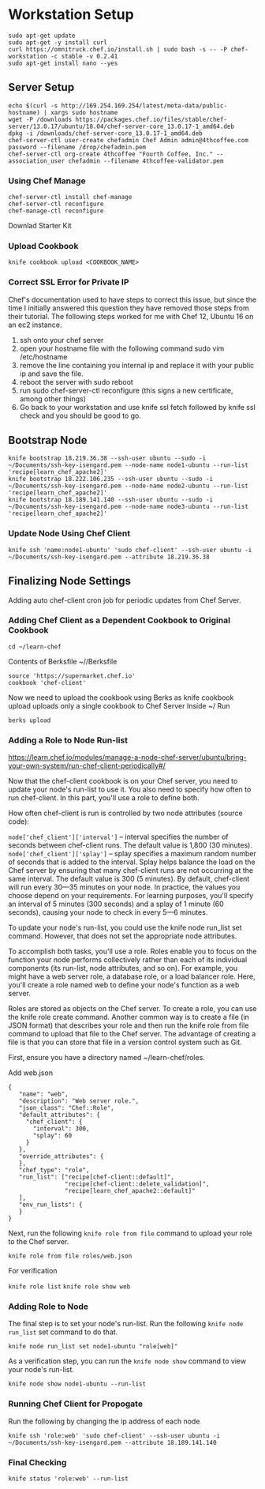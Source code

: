 # Workstation Setup
```
sudo apt-get update
sudo apt-get -y install curl
curl https://omnitruck.chef.io/install.sh | sudo bash -s -- -P chef-workstation -c stable -v 0.2.41
sudo apt-get install nano --yes
```

## Server Setup
```
echo $(curl -s http://169.254.169.254/latest/meta-data/public-hostname) | xargs sudo hostname
wget -P /downloads https://packages.chef.io/files/stable/chef-server/13.0.17/ubuntu/18.04/chef-server-core_13.0.17-1_amd64.deb
dpkg -i /downloads/chef-server-core_13.0.17-1_amd64.deb
chef-server-ctl user-create chefadmin Chef Admin admin@4thcoffee.com password --filename /drop/chefadmin.pem
chef-server-ctl org-create 4thcoffee "Fourth Coffee, Inc." --association_user chefadmin --filename 4thcoffee-validator.pem
```

### Using Chef Manage
```
chef-server-ctl install chef-manage
chef-server-ctl reconfigure
chef-manage-ctl reconfigure
```

Downlad Starter Kit

### Upload Cookbook
```
knife cookbook upload <COOKBOOK_NAME>
```

### Correct SSL Error for Private IP

Chef's documentation used to have steps to correct this issue, but since the time I initially answered this question they have removed those steps from their tutorial. The following steps worked for me with Chef 12, Ubuntu 16 on an ec2 instance.

1. ssh onto your chef server
2. open your hostname file with the following command sudo vim /etc/hostname
3. remove the line containing you internal ip and replace it with your public ip and save the file.
4. reboot the server with sudo reboot
5. run sudo chef-server-ctl reconfigure (this signs a new certificate, among other things)
6. Go back to your workstation and use knife ssl fetch followed by knife ssl check and you should be good to go.

## Bootstrap Node
```
knife bootstrap 18.219.36.38 --ssh-user ubuntu --sudo -i ~/Documents/ssh-key-isengard.pem --node-name node1-ubuntu --run-list 'recipe[learn_chef_apache2]'
knife bootstrap 18.222.106.235 --ssh-user ubuntu --sudo -i ~/Documents/ssh-key-isengard.pem --node-name node2-ubuntu --run-list 'recipe[learn_chef_apache2]'
knife bootstrap 18.189.141.140 --ssh-user ubuntu --sudo -i ~/Documents/ssh-key-isengard.pem --node-name node3-ubuntu --run-list 'recipe[learn_chef_apache2]'
```

### Update Node Using Chef Client
```
knife ssh 'name:node1-ubuntu' 'sudo chef-client' --ssh-user ubuntu -i ~/Documents/ssh-key-isengard.pem --attribute 18.219.36.38
```

## Finalizing Node Settings

Adding auto chef-client cron job for periodic updates from Chef Server.

### Adding Chef Client as a Dependent Cookbook to Original Cookbook
```
cd ~/learn-chef
```

Contents of Berksfile ~/<cookbook>/Berksfile

```
source 'https://supermarket.chef.io'
cookbook 'chef-client'
```

Now we need to upload the cookbook using Berks as knife cookbook upload uploads only a single cookbook to Chef Server
Inside ~/<cookbook>
Run

```
berks upload
```

### Adding a Role to Node Run-list

https://learn.chef.io/modules/manage-a-node-chef-server/ubuntu/bring-your-own-system/run-chef-client-periodically#/

Now that the chef-client cookbook is on your Chef server, you need to update your node's run-list to use it. You also need to specify how often to run chef-client. In this part, you'll use a role to define both.

How often chef-client is run is controlled by two node attributes (source code):

```node['chef_client']['interval']``` – interval specifies the number of seconds between chef-client runs. The default value is 1,800 (30 minutes).
```node['chef_client']['splay']``` – splay specifies a maximum random number of seconds that is added to the interval. Splay helps balance the load on the Chef server by ensuring that many chef-client runs are not occurring at the same interval. The default value is 300 (5 minutes).
By default, chef-client will run every 30—35 minutes on your node. In practice, the values you choose depend on your requirements. For learning purposes, you'll specify an interval of 5 minutes (300 seconds) and a splay of 1 minute (60 seconds), causing your node to check in every 5—6 minutes.

To update your node's run-list, you could use the knife node run_list set command. However, that does not set the appropriate node attributes.

To accomplish both tasks, you'll use a role. Roles enable you to focus on the function your node performs collectively rather than each of its individual components (its run-list, node attributes, and so on). For example, you might have a web server role, a database role, or a load balancer role. Here, you'll create a role named web to define your node's function as a web server.

Roles are stored as objects on the Chef server. To create a role, you can use the knife role create command. Another common way is to create a file (in JSON format) that describes your role and then run the knife role from file command to upload that file to the Chef server. The advantage of creating a file is that you can store that file in a version control system such as Git.

First, ensure you have a directory named ~/learn-chef/roles.

Add web.json

```
{
   "name": "web",
   "description": "Web server role.",
   "json_class": "Chef::Role",
   "default_attributes": {
     "chef_client": {
       "interval": 300,
       "splay": 60
     }
   },
   "override_attributes": {
   },
   "chef_type": "role",
   "run_list": ["recipe[chef-client::default]",
                "recipe[chef-client::delete_validation]",
                "recipe[learn_chef_apache2::default]"
   ],
   "env_run_lists": {
   }
}
```

Next, run the following ```knife role from file``` command to upload your role to the Chef server.

```knife role from file roles/web.json```

For verification

```knife role list```
```knife role show web```

### Adding Role to Node

The final step is to set your node's run-list. Run the following ```knife node run_list``` set command to do that.

```knife node run_list set node1-ubuntu "role[web]"```


As a verification step, you can run the ```knife node show``` command to view your node's run-list.

```knife node show node1-ubuntu --run-list```

### Running Chef Client for Propogate

Run the following by changing the ip address of each node

```knife ssh 'role:web' 'sudo chef-client' --ssh-user ubuntu -i ~/Documents/ssh-key-isengard.pem --attribute 18.189.141.140```

### Final Checking

```knife status 'role:web' --run-list```